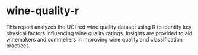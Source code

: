 # wine-quality-r
This report analyzes the UCI red wine quality dataset using R to identify key physical factors influencing wine quality ratings. Insights are provided to aid winemakers and sommeliers in improving wine quality and classification practices.
